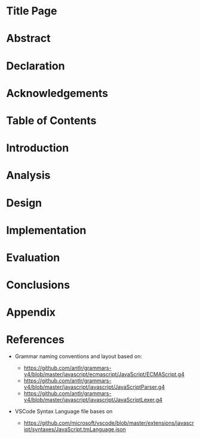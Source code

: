 # Title Page

# Abstract

# Declaration

# Acknowledgements

# Table of Contents

# Introduction

# Analysis

# Design

# Implementation

# Evaluation

# Conclusions

# Appendix

# References

* Grammar naming conventions and layout based on:
    * https://github.com/antlr/grammars-v4/blob/master/javascript/ecmascript/JavaScript/ECMAScript.g4
    * https://github.com/antlr/grammars-v4/blob/master/javascript/javascript/JavaScriptParser.g4
    * https://github.com/antlr/grammars-v4/blob/master/javascript/javascript/JavaScriptLexer.g4

* VSCode Syntax Language file bases on
    * https://github.com/microsoft/vscode/blob/master/extensions/javascript/syntaxes/JavaScript.tmLanguage.json
